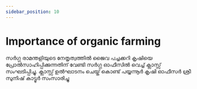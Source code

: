 ```yaml
---
sidebar_position: 10
---
```

# Importance of organic farming

സർഗ്ഗ രാമന്തളിയുടെ നേതൃത്വത്തിൽ ജൈവ പച്ചക്കറി കൃഷിയെ പ്രോൽസാഹിപ്പിക്കുന്നതിന് വേണ്ടി സർഗ്ഗ ഓഫീസിൽ വെച്ച് ക്ലാസ്സ് സംഘടിപ്പിച്ചു. ക്ലാസ്സ് ഉൽഘാടനം ചെയ്ത് കൊണ്ട് പയ്യന്നൂർ കൃഷി ഓഫീസർ ശ്രീ സുനിഷ് കാട്ടൂർ സംസാരിച്ചു